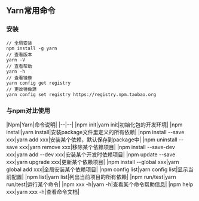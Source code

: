 ## Yarn常用命令
### 安装
```
// 全局安装
npm install -g yarn
// 查看版本
yarn -V
// 查看帮助
yarn -h
// 查看镜像
yarn config get registry
// 更改镜像源
yarn config set registry https://registry.npm.taobao.org
```

### 与npm对比使用

|Npm|Yarn|命令说明|
|--|--|
|npm init|yarn init|初始化包的开发环境|
|npm install|yarn install|安装package文件里定义的所有依赖|
|npm install --save xxx|yarn add xxx|安装某个依赖，默认保存到package中|
|npm uninstall --save xxx|yarn remove xxx|移除某个依赖项目|
|npm install --save-dev xxx|yarn add --dev xxx|安装某个开发时依赖项目|
|npm update --save xxx|yarn upgrade xxx|更新某个依赖项目|
|npm install --global xxx|yarn global add xxx|全局安装某个依赖项目|
|npm config list|yarn config list|显示当前配置|
|npm list|yarn list|列出当前项目的所有依赖|
|npm run/test|yarn run/test|运行某个命令|
|npm xxx -h|yarn -h|查看某个命令帮助信息|
|npm help xxx|yarn xxx -h|查看命令文档|

